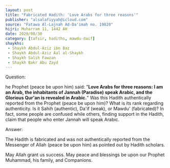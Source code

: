 ```yaml
---
layout: post
title: "Fabricated Hadith: 'Love Arabs for three reasons'"
publisher: "alsalafiyyah@icloud.com"
source: "Fatawa Al-Lajnah Ad-Da'imah no. 19820"
hijri: Muharram 11, 1442 AH
date: 2020/08/30
category: [tafsir, hadiths, mawdu-daif]
shaykhs: 
 - Shaykh Abdul-Aziz ibn Baz
 - Shaykh Abdul-Aziz Aal al-Shaykh
 - Shaykh Salih Fawzan
 - Shaykh Bakr Abu Zayd
---
```


Question: 

he Prophet (peace be upon him) said: "**Love Arabs for three reasons: I am an Arab, the inhabitants of Jannah (Paradise) speak Arabic, and the Glorious Qur'an is revealed in Arabic.**" Was this Hadith authentically reported from the Prophet (peace be upon him)? What is its rank regarding authenticity. Is it Sahih (authentic), Da'if (weak), or Mawdu' (fabricated)? In fact, some people are confused while others, finding support in the Hadith, claim that people who enter Jannah will speak Arabic.

Answer:

The Hadith is fabricated and was not authentically reported from the Messenger of Allah (peace be upon him) as pointed out by Hadith scholars.

May Allah grant us success. May peace and blessings be upon our Prophet Muhammad, his family, and Companions.
